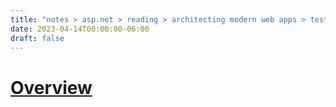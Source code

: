 ```yaml
---
title: "notes > asp.net > reading > architecting modern web apps > testing asp.net core mvc apps"
date: 2023-04-14T00:00:00-06:00
draft: false
---
```


# [Overview](https://learn.microsoft.com/en-us/dotnet/architecture/modern-web-apps-azure/test-asp-net-core-mvc-apps)